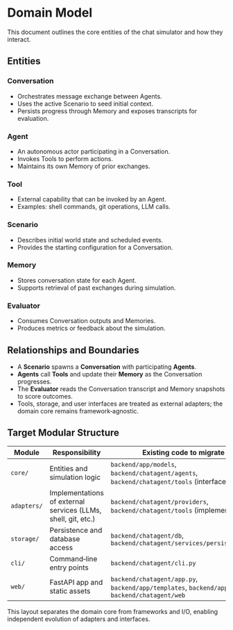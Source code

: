 # Domain Model

This document outlines the core entities of the chat simulator and how they interact.

## Entities

### Conversation
- Orchestrates message exchange between Agents.
- Uses the active Scenario to seed initial context.
- Persists progress through Memory and exposes transcripts for evaluation.

### Agent
- An autonomous actor participating in a Conversation.
- Invokes Tools to perform actions.
- Maintains its own Memory of prior exchanges.

### Tool
- External capability that can be invoked by an Agent.
- Examples: shell commands, git operations, LLM calls.

### Scenario
- Describes initial world state and scheduled events.
- Provides the starting configuration for a Conversation.

### Memory
- Stores conversation state for each Agent.
- Supports retrieval of past exchanges during simulation.

### Evaluator
- Consumes Conversation outputs and Memories.
- Produces metrics or feedback about the simulation.

## Relationships and Boundaries

- A **Scenario** spawns a **Conversation** with participating **Agents**.
- **Agents** call **Tools** and update their **Memory** as the Conversation progresses.
- The **Evaluator** reads the Conversation transcript and Memory snapshots to score outcomes.
- Tools, storage, and user interfaces are treated as external adapters; the domain core remains framework‑agnostic.

## Target Modular Structure

| Module    | Responsibility                     | Existing code to migrate |
|-----------|------------------------------------|--------------------------|
| `core/`   | Entities and simulation logic      | `backend/app/models`, `backend/chatagent/agents`, `backend/chatagent/tools` (interfaces) |
| `adapters/` | Implementations of external services (LLMs, shell, git, etc.) | `backend/chatagent/providers`, `backend/chatagent/tools` (implementations) |
| `storage/` | Persistence and database access    | `backend/chatagent/db`, `backend/chatagent/services/persistence.py` |
| `cli/`    | Command‑line entry points          | `backend/chatagent/cli.py` |
| `web/`    | FastAPI app and static assets      | `backend/chatagent/app.py`, `backend/app/templates`, `backend/app/static`, `backend/chatagent/web` |

This layout separates the domain core from frameworks and I/O, enabling independent evolution of adapters and interfaces.

